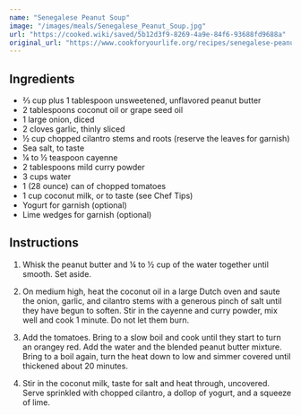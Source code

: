 ```yaml
---
name: "Senegalese Peanut Soup"
image: "/images/meals/Senegalese_Peanut_Soup.jpg"
url: "https://cooked.wiki/saved/5b12d3f9-8269-4a9e-84f6-93688fd9688a"
original_url: "https://www.cookforyourlife.org/recipes/senegalese-peanut-soup/"
---
```


## Ingredients

- ⅔ cup plus 1 tablespoon unsweetened, unflavored peanut butter
- 2 tablespoons coconut oil or grape seed oil
- 1 large onion, diced
- 2 cloves garlic, thinly sliced
- ½ cup chopped cilantro stems and roots (reserve the leaves for garnish)
- Sea salt, to taste
- ¼ to ½ teaspoon cayenne
- 2 tablespoons mild curry powder
- 3 cups water
- 1 (28 ounce) can of chopped tomatoes
- 1 cup coconut milk, or to taste (see Chef Tips)
- Yogurt for garnish (optional)
- Lime wedges for garnish (optional)

## Instructions

1. Whisk the peanut butter and ¼ to ½ cup of the water together until smooth. Set aside.

2. On medium high, heat the coconut oil in a large Dutch oven and saute the onion, garlic, and cilantro stems with a generous pinch of salt until they have begun to soften. Stir in the cayenne and curry powder, mix well and cook 1 minute. Do not let them burn.

3. Add the tomatoes. Bring to a slow boil and cook until they start to turn an orangey red. Add the water and the blended peanut butter mixture. Bring to a boil again, turn the heat down to low and simmer covered until thickened about 20 minutes.

4. Stir in the coconut milk, taste for salt and heat through, uncovered. Serve sprinkled with chopped cilantro, a dollop of yogurt, and a squeeze of lime.
